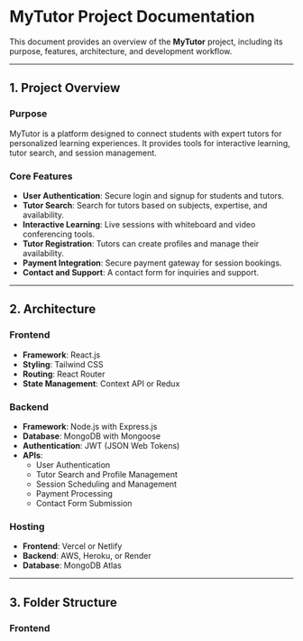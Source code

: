 # MyTutor Project Documentation

This document provides an overview of the **MyTutor** project, including its purpose, features, architecture, and development workflow.

---

## **1. Project Overview**

### **Purpose**
MyTutor is a platform designed to connect students with expert tutors for personalized learning experiences. It provides tools for interactive learning, tutor search, and session management.

### **Core Features**
- **User Authentication**: Secure login and signup for students and tutors.
- **Tutor Search**: Search for tutors based on subjects, expertise, and availability.
- **Interactive Learning**: Live sessions with whiteboard and video conferencing tools.
- **Tutor Registration**: Tutors can create profiles and manage their availability.
- **Payment Integration**: Secure payment gateway for session bookings.
- **Contact and Support**: A contact form for inquiries and support.

---

## **2. Architecture**

### **Frontend**
- **Framework**: React.js
- **Styling**: Tailwind CSS
- **Routing**: React Router
- **State Management**: Context API or Redux

### **Backend**
- **Framework**: Node.js with Express.js
- **Database**: MongoDB with Mongoose
- **Authentication**: JWT (JSON Web Tokens)
- **APIs**:
  - User Authentication
  - Tutor Search and Profile Management
  - Session Scheduling and Management
  - Payment Processing
  - Contact Form Submission

### **Hosting**
- **Frontend**: Vercel or Netlify
- **Backend**: AWS, Heroku, or Render
- **Database**: MongoDB Atlas

---

## **3. Folder Structure**

### **Frontend**
